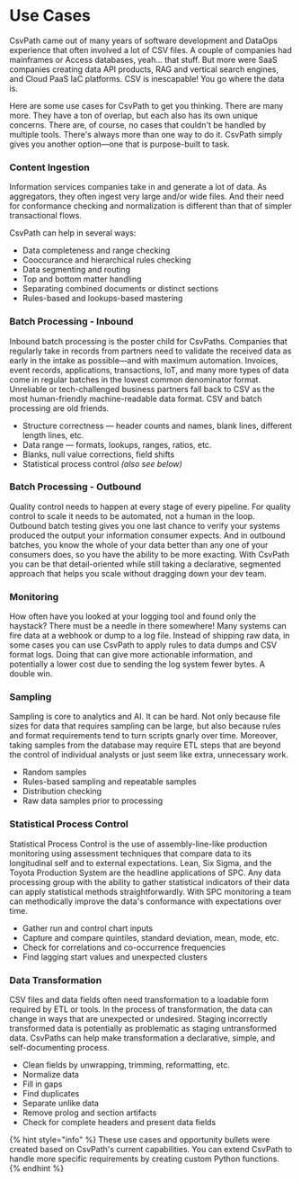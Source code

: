 # Use Cases

CsvPath came out of many years of software development and DataOps experience that often involved a lot of CSV files. A couple of companies had mainframes or Access databases, yeah... that stuff. But more were SaaS companies creating data API products, RAG and vertical search engines, and Cloud PaaS IaC platforms. CSV is inescapable! You go where the data is.

Here are some use cases for CsvPath to get you thinking. There are many more. They have a ton of overlap, but each also has its own unique concerns. There are, of course, no cases that couldn't be handled by multiple tools. There's always more than one way to do it. CsvPath simply gives you another option—one that is purpose-built to task.

### Content Ingestion

Information services companies take in and generate a lot of data. As aggregators, they often ingest very large and/or wide files. And their need for conformance checking and normalization is different than that of simpler transactional flows.&#x20;

CsvPath can help in several ways:&#x20;

* Data completeness and range checking
* Cooccurance and hierarchical rules checking
* Data segmenting and routing
* Top and bottom matter handling
* Separating combined documents or distinct sections
* Rules-based and lookups-based mastering

### Batch Processing - Inbound

Inbound batch processing is the poster child for CsvPaths. Companies that regularly take in records from partners need to validate the received data as early in the intake as possible—and with maximum automation. Invoices, event records, applications, transactions, IoT, and many more types of data come in regular batches in the lowest common denominator format. Unreliable or tech-challenged business partners fall back to CSV as the most human-friendly machine-readable data format. CSV and batch processing are old friends.

* Structure correctness — header counts and names, blank lines, different length lines, etc.
* Data range — formats, lookups, ranges, ratios, etc.
* Blanks, null value corrections, field shifts
* Statistical process control _(also see below)_

### Batch Processing - Outbound

Quality control needs to happen at every stage of every pipeline. For quality control to scale it needs to be automated, not a human in the loop. Outbound batch testing gives you one last chance to verify your systems produced the output your information consumer expects. And in outbound batches, you know the whole of your data better than any one of your consumers does, so you have the ability to be more exacting. With CsvPath you can be that detail-oriented while still taking a declarative, segmented approach that helps you scale without dragging down your dev team.

### Monitoring

How often have you looked at your logging tool and found only the haystack? There must be a needle in there somewhere! Many systems can fire data at a webhook or dump to a log file. Instead of shipping raw data, in some cases you can use CsvPath to apply rules to data dumps and CSV format logs. Doing that can give more actionable information, and potentially a lower cost due to sending the log system fewer bytes. A double win.

### Sampling

Sampling is core to analytics and AI. It can be hard. Not only because file sizes for data that requires sampling can be large, but also because rules and format requirements tend to turn scripts gnarly over time. Moreover, taking samples from the database may require ETL steps that are beyond the control of individual analysts or just seem like extra, unnecessary work.

* Random samples
* Rules-based sampling and repeatable samples
* Distribution checking
* Raw data samples prior to processing

### Statistical Process Control

Statistical Process Control is the use of assembly-line-like production monitoring using assessment techniques that compare data to its longitudinal self and to external expectations. Lean, Six Sigma, and the Toyota Production System are the headline applications of SPC. Any data processing group with the ability to gather statistical indicators of their data can apply statistical methods straightforwardly. With SPC monitoring a team can methodically improve the data's conformance with expectations over time.

* Gather run and control chart inputs
* Capture and compare quintiles, standard deviation, mean, mode, etc.
* Check for correlations and co-occurrence frequencies
* Find lagging start values and unexpected clusters

### Data Transformation

CSV files and data fields often need transformation to a loadable form required by ETL or tools. In the process of transformation, the data can change in ways that are unexpected or undesired. Staging incorrectly transformed data is potentially as problematic as staging untransformed data. CsvPaths can help make transformation a declarative, simple, and self-documenting process.

* Clean fields by unwrapping, trimming, reformatting, etc.
* Normalize data
* Fill in gaps
* Find duplicates
* Separate unlike data
* Remove prolog and section artifacts
* Check for complete headers and present data fields

&#x20;

{% hint style="info" %}
These use cases and opportunity bullets were created based on CsvPath's current capabilities. You can extend CsvPath to handle more specific requirements by creating custom Python functions.&#x20;
{% endhint %}

